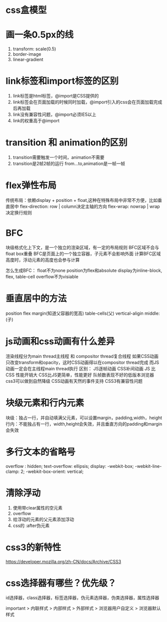 # css盒模型

# 画一条0.5px的线
1. transform: scale(0.5)
2. border-image
3. linear-gradient

# link标签和import标签的区别
1. link标签是html标签，@import是CSS提供的
2. link标签会在页面加载的时候同时加载，@import引入的css会在页面加载完成后再加载
3. link没有兼容性问题，@import必须IE5以上
4. link的权重高于@import

# transition 和 animation的区别
1. transition需要触发一个时间，animation不需要
2. transition是2帧2帧的运行 from...to,animation是一帧一帧

# flex弹性布局
传统布局：依赖display + position + float,这种在特殊布局中非常不方便，比如垂直居中
flex-direction: row | column决定主轴的方向
flex-wrap: nowrap | wrap 决定换行规则

# BFC
块级格式化上下文，是一个独立的渲染区域，有一定的布局规则
BFC区域不会与float box重叠
BFC是页面上的一个独立容器，子元素不会影响外面
计算BFC区域高度时，浮动元素的高度也会参与计算

怎么生成BFC：
float不为none
position为flex和absolute
display为inline-block, flex, table-cell
overflow不为visiable

# 垂直居中的方法
position
flex
margin(知道父容器的宽高)
table-cells(父) vertical-aligin middle: (子)

# js动画和css动画有什么差异
渲染线程分为main thread主线程 和 compositor thread复合线程
如果CSS动画只改变transform和opacity，这时CSS动画得以在compositor thread完成
而JS动画一定会在主线程main thread执行
区别：
  JS逐帧动画 CSS补间动画
  JS 比CSS 性能开销大
  CSS比JS更简单，性能更好
  队帧数表现不好的低版本浏览器 css3可以做到自然降级
  CSS动画有天然的事件支持
  CSS3有兼容性问题

# 块级元素和行内元素
块级：独占一行，并自动填满父元素，可以设置margin，padding,width，height
行内：不能独占有一行，width,height会失效，并且垂直方向的padding和margin会失效

# 多行文本的省略号
overflow : hidden;
text-overflow: ellipsis;
display: -webkit-box;
-webkit-line-clamp: 2;
-webkit-box-orient: vertical;

# 清除浮动
1. 使用带clear属性的空元素
2. overflow
3. 给浮动的元素的父元素添加浮动
4. css的 :after伪元素

# css3的新特性
https://developer.mozilla.org/zh-CN/docs/Archive/CSS3

# css选择器有哪些？优先级？
id选择器，class选择器，标签选择器，伪元素选择器，伪类选择器，属性选择器

important > 内联样式 > 内部样式 > 外部样式 > 浏览器用户自定义 > 浏览器默认样式
